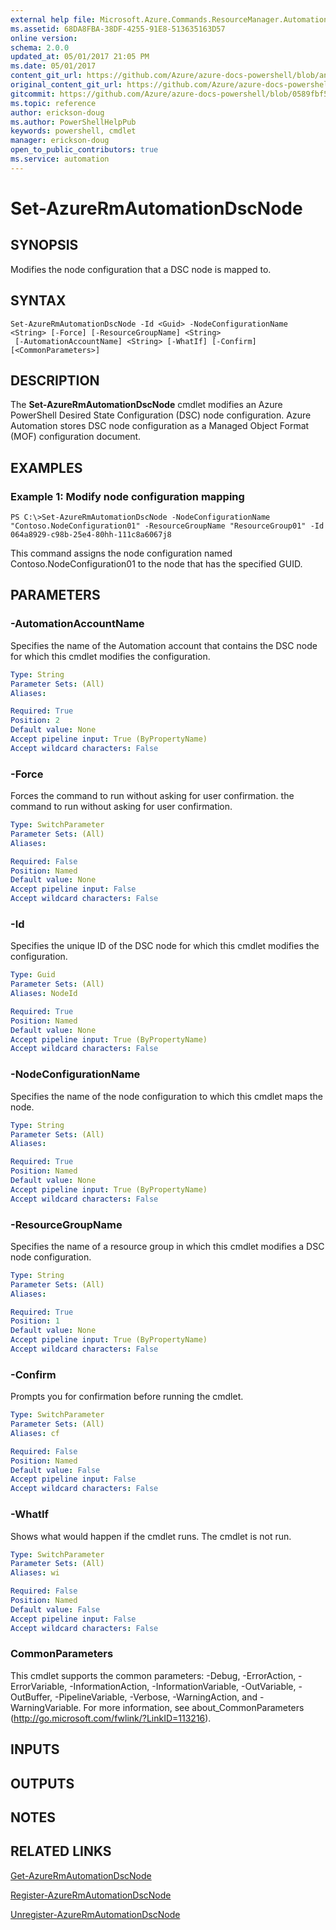 ```yaml
---
external help file: Microsoft.Azure.Commands.ResourceManager.Automation.dll-Help.xml
ms.assetid: 68DA8FBA-38DF-4255-91E8-513635163D57
online version:
schema: 2.0.0
updated_at: 05/01/2017 21:05 PM
ms.date: 05/01/2017
content_git_url: https://github.com/Azure/azure-docs-powershell/blob/anne2017/azureps-cmdlets-docs/ResourceManager/AzureRM.Automation/v1.0.12/Set-AzureRmAutomationDscNode.md
original_content_git_url: https://github.com/Azure/azure-docs-powershell/blob/anne2017/azureps-cmdlets-docs/ResourceManager/AzureRM.Automation/v1.0.12/Set-AzureRmAutomationDscNode.md
gitcommit: https://github.com/Azure/azure-docs-powershell/blob/0589fbf53d27e39e0cf445261d29c64fb0859d62
ms.topic: reference
author: erickson-doug
ms.author: PowerShellHelpPub
keywords: powershell, cmdlet
manager: erickson-doug
open_to_public_contributors: true
ms.service: automation
---
```


# Set-AzureRmAutomationDscNode

## SYNOPSIS
Modifies the node configuration that a DSC node is mapped to.

## SYNTAX

```
Set-AzureRmAutomationDscNode -Id <Guid> -NodeConfigurationName <String> [-Force] [-ResourceGroupName] <String>
 [-AutomationAccountName] <String> [-WhatIf] [-Confirm] [<CommonParameters>]
```

## DESCRIPTION
The **Set-AzureRmAutomationDscNode** cmdlet modifies an Azure PowerShell Desired State Configuration (DSC) node configuration.
Azure Automation stores DSC node configuration as a Managed Object Format (MOF) configuration document.

## EXAMPLES

### Example 1: Modify node configuration mapping
```
PS C:\>Set-AzureRmAutomationDscNode -NodeConfigurationName "Contoso.NodeConfiguration01" -ResourceGroupName "ResourceGroup01" -Id 064a8929-c98b-25e4-80hh-111c8a6067j8
```

This command assigns the node configuration named Contoso.NodeConfiguration01 to the node that has the specified GUID.

## PARAMETERS

### -AutomationAccountName
Specifies the name of the Automation account that contains the DSC node for which this cmdlet modifies the configuration.

```yaml
Type: String
Parameter Sets: (All)
Aliases: 

Required: True
Position: 2
Default value: None
Accept pipeline input: True (ByPropertyName)
Accept wildcard characters: False
```

### -Force
Forces the command to run without asking for user confirmation. the command to run without asking for user confirmation.

```yaml
Type: SwitchParameter
Parameter Sets: (All)
Aliases: 

Required: False
Position: Named
Default value: None
Accept pipeline input: False
Accept wildcard characters: False
```

### -Id
Specifies the unique ID of the DSC node for which this cmdlet modifies the configuration.

```yaml
Type: Guid
Parameter Sets: (All)
Aliases: NodeId

Required: True
Position: Named
Default value: None
Accept pipeline input: True (ByPropertyName)
Accept wildcard characters: False
```

### -NodeConfigurationName
Specifies the name of the node configuration to which this cmdlet maps the node.

```yaml
Type: String
Parameter Sets: (All)
Aliases: 

Required: True
Position: Named
Default value: None
Accept pipeline input: True (ByPropertyName)
Accept wildcard characters: False
```

### -ResourceGroupName
Specifies the name of a resource group in which this cmdlet modifies a DSC node configuration.

```yaml
Type: String
Parameter Sets: (All)
Aliases: 

Required: True
Position: 1
Default value: None
Accept pipeline input: True (ByPropertyName)
Accept wildcard characters: False
```

### -Confirm
Prompts you for confirmation before running the cmdlet.

```yaml
Type: SwitchParameter
Parameter Sets: (All)
Aliases: cf

Required: False
Position: Named
Default value: False
Accept pipeline input: False
Accept wildcard characters: False
```

### -WhatIf
Shows what would happen if the cmdlet runs.
The cmdlet is not run.

```yaml
Type: SwitchParameter
Parameter Sets: (All)
Aliases: wi

Required: False
Position: Named
Default value: False
Accept pipeline input: False
Accept wildcard characters: False
```

### CommonParameters
This cmdlet supports the common parameters: -Debug, -ErrorAction, -ErrorVariable, -InformationAction, -InformationVariable, -OutVariable, -OutBuffer, -PipelineVariable, -Verbose, -WarningAction, and -WarningVariable. For more information, see about_CommonParameters (http://go.microsoft.com/fwlink/?LinkID=113216).

## INPUTS

## OUTPUTS

## NOTES

## RELATED LINKS

[Get-AzureRmAutomationDscNode](./Get-AzureRmAutomationDscNode.md)

[Register-AzureRmAutomationDscNode](./Register-AzureRmAutomationDscNode.md)

[Unregister-AzureRmAutomationDscNode](./Unregister-AzureRmAutomationDscNode.md)


